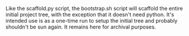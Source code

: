 Like the scaffold.py script, the bootstrap.sh script will scaffold the
entire initial project tree, with the exception that it doesn't need python. 
It's intended use is as a one-time run to setup the initial tree and 
probably shouldn't be sun again. It remains here for archival purposes.
